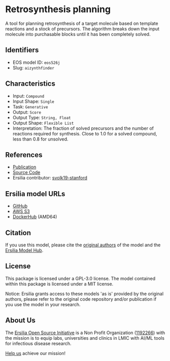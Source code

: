 # Retrosynthesis planning

A tool for planning retrosynthesis of a target molecule based on template reactions and a stock of precursors. The algorithm breaks down the input molecule into purchasable blocks until it has been completely solved.

## Identifiers

* EOS model ID: `eos526j`
* Slug: `aizynthfinder`

## Characteristics

* Input: `Compound`
* Input Shape: `Single`
* Task: `Generative`
* Output: `Score`
* Output Type: `String, Float`
* Output Shape: `Flexible List`
* Interpretation: The fraction of solved precursors and the number of reactions required for synthesis. Close to 1.0 for a solved compound, less than 0.8 for unsolved.

## References

* [Publication](https://jcheminf.biomedcentral.com/articles/10.1186/s13321-020-00472-1)
* [Source Code](https://github.com/MolecularAI/aizynthfinder)
* Ersilia contributor: [svolk19-stanford ](https://github.com/svolk19-stanford )

## Ersilia model URLs
* [GitHub](https://github.com/ersilia-os/eos526j)
* [AWS S3](https://ersilia-models-zipped.s3.eu-central-1.amazonaws.com/eos526j.zip)
* [DockerHub](https://hub.docker.com/r/ersiliaos/eos526j) (AMD64)

## Citation

If you use this model, please cite the [original authors](https://jcheminf.biomedcentral.com/articles/10.1186/s13321-020-00472-1) of the model and the [Ersilia Model Hub](https://github.com/ersilia-os/ersilia/blob/master/CITATION.cff).

## License

This package is licensed under a GPL-3.0 license. The model contained within this package is licensed under a MIT license.

Notice: Ersilia grants access to these models 'as is' provided by the original authors, please refer to the original code repository and/or publication if you use the model in your research.

## About Us

The [Ersilia Open Source Initiative](https://ersilia.io) is a Non Profit Organization ([1192266](https://register-of-charities.charitycommission.gov.uk/charity-search/-/charity-details/5170657/full-print)) with the mission is to equip labs, universities and clinics in LMIC with AI/ML tools for infectious disease research.

[Help us](https://www.ersilia.io/donate) achieve our mission!
